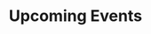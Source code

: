 ---
title: "Upcoming Events"
draft: false
type: "events-feed"
description: "Don't miss out, these next two week are going to be busy!"
weight: 35
---